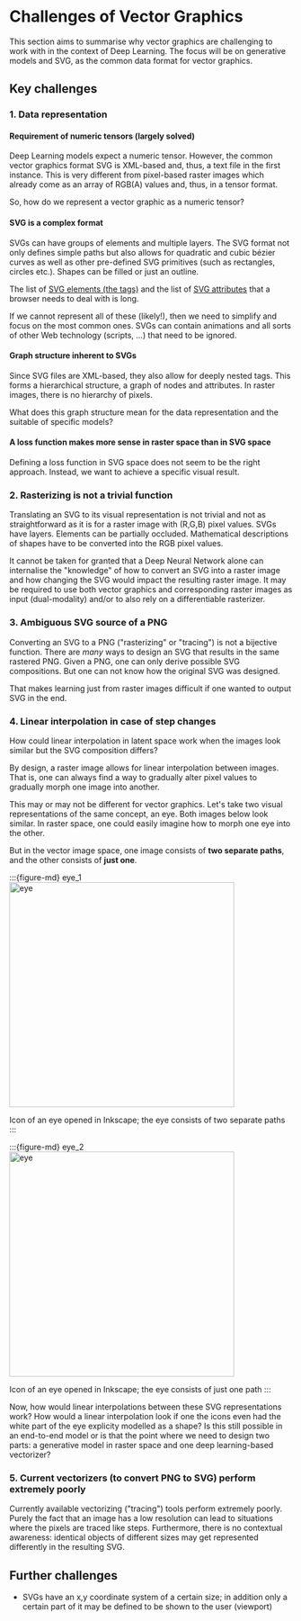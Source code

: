 # Challenges of Vector Graphics

This section aims to summarise why vector graphics are challenging to work with in the context of Deep Learning. The focus will be on generative models and SVG, as the common data format for vector graphics.


## Key challenges

### 1. Data representation

#### Requirement of numeric tensors (largely solved)

Deep Learning models expect a numeric tensor. However, the common vector graphics format SVG is XML-based and, thus, a text file in the first instance. This is very different from pixel-based raster images which already come as an array of RGB(A) values and, thus, in a tensor format.

So, how do we represent a vector graphic as a numeric tensor?

#### SVG is a complex format

SVGs can have groups of elements and multiple layers. The SVG format not only defines simple paths but also allows for quadratic and cubic bézier curves as well as other pre-defined SVG primitives (such as rectangles, circles etc.).
Shapes can be filled or just an outline. 

The list of [SVG elements (the tags)](https://developer.mozilla.org/en-US/docs/Web/SVG/Element) and the list of [SVG attributes](https://developer.mozilla.org/en-US/docs/Web/SVG/Attribute) that a browser needs to deal with is long.

If we cannot represent all of these (likely!), then we need to simplify and focus on the most common ones. SVGs can contain animations and all sorts of other Web technology (scripts, ...) that need to be ignored.

#### Graph structure inherent to SVGs

Since SVG files are XML-based, they also allow for deeply nested tags. This forms a hierarchical structure, a graph of nodes and attributes. In raster images, there is no hierarchy of pixels.

What does this graph structure mean for the data representation and the suitable of specific models?

#### A loss function makes more sense in raster space than in SVG space

Defining a loss function in SVG space does not seem to be the right approach. Instead, we want to achieve a specific visual result.


### 2. Rasterizing is not a trivial function

Translating an SVG to its visual representation is not trivial and not as straightforward as it is for a raster image with (R,G,B) pixel values. SVGs have layers. Elements can be partially occluded. Mathematical descriptions of shapes have to be converted into the RGB pixel values.

It cannot be taken for granted that a Deep Neural Network alone can internalise the "knowledge" of how to convert an SVG into a raster image and how changing the SVG would impact the resulting raster image.
It may be required to use both vector graphics and corresponding raster images as input (dual-modality) and/or to also rely on a differentiable rasterizer.


### 3. Ambiguous SVG source of a PNG

Converting an SVG to a PNG ("rasterizing" or "tracing") is not a bijective function. There are *many* ways to design an SVG that results in the same rastered PNG. Given a PNG, one can only derive possible SVG compositions. But one can not know how the original SVG was designed.

That makes learning just from raster images difficult if one wanted to output SVG in the end.


### 4. Linear interpolation in case of step changes


How could linear interpolation in latent space work when the images look similar but the SVG composition differs? 


By design, a raster image allows for linear interpolation between images. That is, one can always find a way to gradually alter pixel values to gradually morph one image into another.

This may or may not be different for vector graphics. Let's take two visual representations of the same concept, an eye. Both images below look similar. In raster space, one could easily imagine how to morph one eye into the other.

But in the vector image space, one image consists of __two separate paths__, and the other consists of __just one__.


:::{figure-md} eye_1
<img src="eye_1.png" alt="eye" width="400px">

Icon of an eye opened in Inkscape; the eye consists of two separate paths
:::


:::{figure-md} eye_2
<img src="eye_2.png" alt="eye" width="400px">

Icon of an eye opened in Inkscape; the eye consists of just one path
:::

Now, how would linear interpolations between these SVG representations work?
How would a linear interpolation look if one the icons even had the white part of the eye explicity modelled as a shape?
Is this still possible in an end-to-end model or is that the point where we need to design two parts: a generative model in raster space and one deep learning-based vectorizer?


### 5. Current vectorizers (to convert PNG to SVG) perform extremely poorly

Currently available vectorizing ("tracing") tools perform extremely poorly. Purely the fact that an image has a low resolution can lead to situations where the pixels are traced like steps. Furthermore, there is no contextual awareness: identical objects of different sizes may get represented differently in the resulting SVG.



## Further challenges

* SVGs have an x,y coordinate system of a certain size; in addition only a certain part of it may be defined to be shown to the user (viewport)


